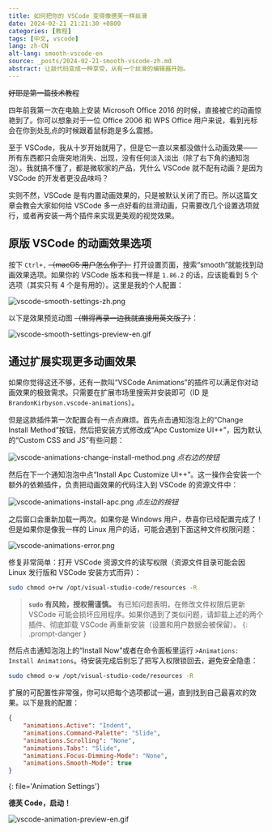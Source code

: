 ```yaml
---
title: 如何把你的 VSCode 变得像德芙一样丝滑
date: 2024-02-21 21:21:30 +0800
categories: [教程]
tags: [中文, vscode]
lang: zh-CN
alt-lang: smooth-vscode-en
source: _posts/2024-02-21-smooth-vscode-zh.md
abstract: 让敲代码变成一种享受，从有一个丝滑的编辑器开始。
---
```


~~好耶是第一篇技术教程~~

四年前我第一次在电脑上安装 Microsoft Office 2016 的时候，直接被它的动画惊艳到了。你可以想象对于一位 Office 2006 和 WPS Office 用户来说，看到光标会在你到处乱点的时候跟着鼠标跑是多么震撼。

至于 VSCode，我从十岁开始就用了，但是它一直以来都没做什么动画效果——所有东西都只会唐突地消失、出现，没有任何淡入淡出（除了右下角的通知泡泡）。我就搞不懂了，都是微软家的产品，凭什么 VSCode 就不配有动画？是因为 VSCode 的开发者更没品味吗？

实则不然，VSCode 是有内置动画效果的，只是被默认关闭了而已。所以这篇文章会教会大家如何给 VSCode 多一点好看的丝滑动画，只需要改几个设置选项就行，或者再安装一两个插件来实现更美观的视觉效果。

## 原版 VSCode 的动画效果选项

按下 `Ctrl+,` ~~（macOS 用户怎么你了）~~ 打开设置页面，搜索“smooth”就能找到动画效果选项。如果你的 VSCode 版本和我一样是 `1.86.2` 的话，应该能看到 5 个选项（其实只有 4 个是有用的）。这里是我的个人配置：

![vscode-smooth-settings-zh.png](https://storage.live.com/items/5FA5DFAE47A544F!121372:/vscode-smooth-settings-zh.png?authkey=%21AC_KgUZjY4lFAV8)

以下是效果预览动图 ~~（懒得再录一边我就直接用英文版了）~~：

![vscode-smooth-settings-preview-en.gif](https://storage.live.com/items/5FA5DFAE47A544F!121370:/vscode-smooth-settings-preview-en.gif?authkey=%21AC_KgUZjY4lFAV8)

## 通过扩展实现更多动画效果

如果你觉得这还不够，还有一款叫“VSCode Animations”的插件可以满足你对动画效果的极致需求。只需要在扩展市场里搜索并安装即可（ID 是`BrandonKirbyson.vscode-animations`）。

但是这款插件第一次配置会有一点点麻烦。首先点击通知泡泡上的“Change Install Method”按钮，然后把安装方式修改成“Apc Customize UI++”，因为默认的“Custom CSS and JS”有些问题：

![vscode-animations-change-install-method.png](https://storage.live.com/items/5FA5DFAE47A544F!121366:/vscode-animations-change-install-method.png?authkey=%21AC_KgUZjY4lFAV8)
_点右边的按钮_

然后在下一个通知泡泡中点“Install Apc Customize UI++”。这一操作会安装一个额外的依赖插件，负责把动画效果的代码注入到 VSCode 的资源文件中：

![vscode-animations-install-apc.png](https://storage.live.com/items/5FA5DFAE47A544F!121368:/vscode-animations-install-apc.png?authkey=%21AC_KgUZjY4lFAV8)
_点左边的按钮_

之后窗口会重新加载一两次。如果你是 Windows 用户，恭喜你已经配置完成了！但是如果你是像我一样的 Linux 用户的话，可能会遇到下面这种文件权限问题：

![vscode-animations-error.png](https://storage.live.com/items/5FA5DFAE47A544F!121367:/vscode-animations-error.png?authkey=%21AC_KgUZjY4lFAV8)

修复非常简单：打开 VSCode 资源文件的读写权限（资源文件目录可能会因 Linux 发行版和 VSCode 安装方式而异）：

```bash
sudo chmod o+rw /opt/visual-studio-code/resources -R
```

<!-- prettier-ignore-start -->
> **`sudo` 有风险，授权需谨慎。** 有已知问题表明，在修改文件权限后更新 VSCode 可能会损坏应用程序。如果你遇到了类似问题，请卸载上述的两个插件、彻底卸载 VSCode 再重新安装（设置和用户数据会被保留）。
{: .prompt-danger }
<!-- prettier-ignore-end -->

然后点击通知泡泡上的“Install Now”或者在命令面板里运行 `>Animations: Install Animations`。待安装完成后别忘了把写入权限锁回去，避免安全隐患：

```bash
sudo chmod o-w /opt/visual-studio-code/resources -R
```

扩展的可配置性非常强，你可以把每个选项都试一遍，直到找到自己最喜欢的效果。以下是我的配置：

<!--prettier-ignore-start-->
```json
{
    "animations.Active": "Indent",
    "animations.Command-Palette": "Slide",
    "animations.Scrolling": "None",
    "animations.Tabs": "Slide",
    "animations.Focus-Dimming-Mode": "None",
    "animations.Smooth-Mode": true
}
```
{: file='Animation Settings'}
<!--prettier-ignore-end-->

**德芙 Code，启动！**

![vscode-animation-preview-en.gif](https://storage.live.com/items/5FA5DFAE47A544F!121371:/vscode-animation-preview-en.gif?authkey=%21AC_KgUZjY4lFAV8)
